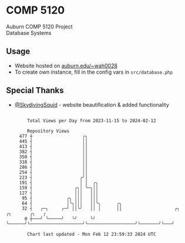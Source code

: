 # COMP 5120
Auburn COMP 5120 Project  
Database Systems

## Usage
- Website hosted on [auburn.edu/~wah0028](https://webhome.auburn.edu/~wah0028/)
- To create own instance, fill in the config vars in `src/database.php`

## Special Thanks
- [@SkydivingSquid](https://github.com/SkydivingSquid) - website beautification & added functionality

```

        Total Views per Day from 2023-11-15 to 2024-02-12

        Repository Views
     477 ┼                   ╭╮
     445 ┤                   ││
     413 ┤                   ││
     382 ┤                   ││
     350 ┤                   ││
     318 ┤                   ││
     286 ┤                   ││
     254 ┤                   ││
     223 ┤                  ╭╯│
     191 ┤                  │ │  ╭╮
     159 ┤                ╭╮│ ╰─╮││
     127 ┤                │││   │││
      95 ┤             ╭╮ │││   │││
      64 ┤             │╰╮│││   ││╰╮      ╭╮
      32 ┤   ╭─╮     ╭─╯ ││╰╯   ││ │      ││                    ╭╮                  ╭╮       ╭╮   ╭
       0 ┼───╯ ╰─────╯   ╰╯     ╰╯ ╰──────╯╰────────────────────╯╰──────────────────╯╰───────╯╰───╯

        Chart last updated - Mon Feb 12 23:59:33 2024 UTC
        
```
